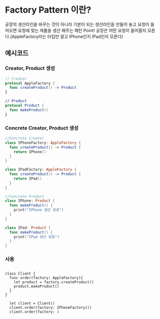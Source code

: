 # Factory Pattern 이란?
공장의 생산라인을 바꾸는 것이 아니라 기본이 되는 생산라인을 만들어 놓고 요청이 들어오면 요청에 맞는 제품을 생산 해주는 패턴
Point! 공장은 어떤 요청이 들어올지 모른다.(AppleFactory라는 타입만 알고 IPhone인지 IPad인지 모른다)


## 예시코드
### Creator, Product 생성
```swift
// Creator
protocol AppleFactory {
  func createProduct() -> Product
}

// Product
protocol Product {
  func makeProduct()
}
```

### Concrete Creator, Product 생성
```swift
//Concrete Creator
class IPhoneFactory: AppleFactory {
  func createProduct() -> Product {
    return IPhone()
  }
}

class IPadFactory: AppleFactory {
  func createProduct() -> Product {
    return IPad()
  }
}

//Concrete Product
class IPhone: Product {
  func makeProduct() {
    print("IPhone 생산 완료")
  }
}

class IPad: Product {
  func makeProduct() {
    print("IPad 생산 완료")
  }
}
```

### 사용
```siwft

class Client {
  func order(factory: AppleFactory){
    let product = factory.createProduct()
    product.makeProduct()
  }
}

  let client = Client()
  client.order(factory: IPhoneFactory())
  client.order(factory: )
```
